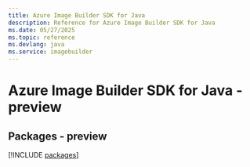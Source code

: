 ```yaml
---
title: Azure Image Builder SDK for Java
description: Reference for Azure Image Builder SDK for Java
ms.date: 05/27/2025
ms.topic: reference
ms.devlang: java
ms.service: imagebuilder
---
```

# Azure Image Builder SDK for Java - preview
## Packages - preview
[!INCLUDE [packages](image-builder-index.md)]